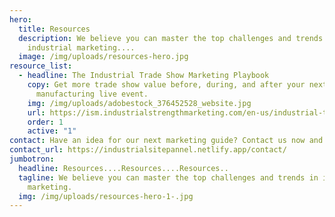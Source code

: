 ```yaml
---
hero:
  title: Resources
  description: We believe you can master the top challenges and trends in
    industrial marketing....
  image: /img/uploads/resources-hero.jpg
resource_list:
  - headline: The Industrial Trade Show Marketing Playbook
    copy: Get more trade show value before, during, and after your next
      manufacturing live event.
    img: /img/uploads/adobestock_376452528_website.jpg
    url: https://ism.industrialstrengthmarketing.com/en-us/industrial-trade-show-marketing-playbook?__hstc=76629258.4f1e2dcac3fc61baef815b5343b81d68.1729169775854.1729759633036.1729767864716.9&__hssc=76629258.13.1729767864716&__hsfp=3499748124
    order: 1
    active: "1"
contact: Have an idea for our next marketing guide? Contact us now and let us know!
contact_url: https://industrialsitepannel.netlify.app/contact/
jumbotron:
  headline: Resources....Resources....Resources..
  tagline: We believe you can master the top challenges and trends in industrial
    marketing.
  img: /img/uploads/resources-hero-1-.jpg
---
```

